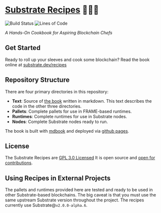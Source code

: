 # <a href="https://substrate.dev/recipes">Substrate Recipes</a> 🍴😋🍴
![Build Status](https://img.shields.io/endpoint.svg?url=https%3A%2F%2Factions-badge.atrox.dev%2Fsubstrate-developer-hub%2Frecipes%2Fbadge%3Fref%3Dmaster&style=flat)
![Lines of Code](https://tokei.rs/b1/github/substrate-developer-hub/recipes)

_A Hands-On Cookbook for Aspiring Blockchain Chefs_

## Get Started
Ready to roll up your sleeves and cook some blockchain? Read the book online at [substrate.dev/recipes](https://substrate.dev/recipes)

## Repository Structure
There are four primary directories in this repository:

* **Text**: Source of [the book](https://substrate.dev/recipes) written in markdown. This text describes the code in the other three directories.
* **Pallets**: Complete pallets for use in FRAME-based runtimes.
* **Runtimes**: Complete runtimes for use in Substrate nodes.
* **Nodes**: Complete Substrate nodes ready to run.

The book is built with [mdbook](https://rust-lang-nursery.github.io/mdBook/) and deployed via [github pages](https://pages.github.com/).

## License
The Substrate Recipes are [GPL 3.0 Licensed](LICENSE) It is open source and [open for contributions](./CONTRIBUTING.md).

## Using Recipes in External Projects

The pallets and runtimes provided here are tested and ready to be used in other Substrate-based blockchains. The big caveat is that you must use the same upstream Substrate version throughout the project. The recipes currently use Substrate@`v2.0.0-alpha.6`.
